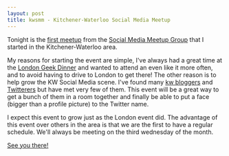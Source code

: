 ```yaml
---
layout: post
title: kwsmm - Kitchener-Waterloo Social Media Meetup
---
```


Tonight is the [first meetup](http://www.meetup.com/KW-SocialMedia/calendar/10276730) from the [Social Media Meetup Group](http://www.meetup.com/KW-SocialMedia/)
that I started in the Kitchener-Waterloo area.

My reasons for starting the event are simple, I've always had a great time at the [London Geek Dinner](http://www.meetup.com/LondonSocialMedia/) 
and wanted to attend an even like it more often, and to avoid having to drive to London to get there! 
The other reason is to help grow the KW Social Media scene. I've found many [kw bloggers](http://delicious.com/redune/kw) 
and [Twitterers](http://delicious.com/redune/kwtwitter) but have met very few of them. This event will be 
a great way to get a bunch of them in a room together and finally be able to put a face (bigger than a profile picture) to the Twitter name.

I expect this event to grow just as the London event did. The advantage of this event over others in the area
is that we are the first to have a regular schedule. We'll always be meeting on the third wednesday of the month.

[See you there!](http://www.meetup.com/KW-SocialMedia/calendar/10276730)
